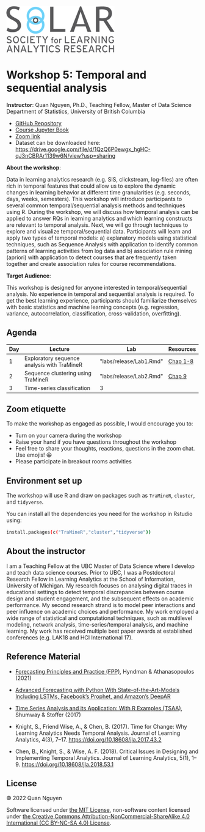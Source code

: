 ![](lectures/img/solar_logo.png)

# Workshop 5: Temporal and sequential analysis  

**Instructor**: Quan Nguyen, Ph.D., Teaching Fellow, Master of Data Science  
Department of Statistics, University of British Columbia

- [GitHub Repository](https://github.com/quan3010/temporal_analysis)
- [Course Jupyter Book](https://quan3010.github.io/temporal_analysis/README.html)
- [Zoom link](https://us02web.zoom.us/j/81911496716?pwd=dk92cHhrdm1DUk9lWldKY05kSCs3Zz09)
- Dataset can be downloaded here: https://drive.google.com/file/d/1QzQ6P0ewgx_hgHC-qJ3nCBRAr1139w6N/view?usp=sharing

**About the workshop**:

Data in learning analytics research (e.g. SIS, clickstream, log-files) are often rich in temporal features that could allow us to explore the dynamic changes in learning behavior at different time granularities (e.g. seconds, days, weeks, semesters). This workshop will introduce participants to several common temporal/sequential analysis methods and techniques using R. During the workshop, we will discuss how temporal analysis can be applied to answer RQs in learning analytics and which learning constructs are relevant to temporal analysis. Next, we will go through techniques to explore and visualize temporal/sequential data. Participants will learn and apply two types of temporal models: a) explanatory models using statistical techniques, such as Sequence Analysis with application to identify common patterns of learning activities from log data and b) association rule mining (apriori) with application to detect courses that are frequently taken together and create association rules for course recommendations.   


**Target Audience**:

This workshop is designed for anyone interested in temporal/sequential analysis. No experience in temporal and sequential analysis is required. To get the best learning experience, participants should familiarize themselves with basic statistics and machine learning concepts (e.g. regression, variance, autocorrelation, classification, cross-validation, overfitting).  


## Agenda

| Day | Lecture                           | Lab | Resources |
|-----|-----------------------------------|-----|----------|
| 1   | Exploratory sequence analysis with TraMineR |   "labs/release/Lab1.Rmd"  |  [Chap 1-8](http://mephisto.unige.ch/pub/TraMineR/doc/TraMineR-Users-Guide.pdf)        |
| 2   | Sequence clustering using TraMineR           | "labs/release/Lab2.Rmd"    | [Chap 9](http://mephisto.unige.ch/pub/TraMineR/doc/TraMineR-Users-Guide.pdf)         |
| 3   | Time-series classification        |   3  |          |

## Zoom etiquette

To make the workshop as engaged as possible, I would encourage you to:
- Turn on your camera during the workshop
- Raise your hand if you have questions throughout the workshop
- Feel free to share your thoughts, reactions, questions in the zoom chat. Use emojis! 😀
- Please participate in breakout rooms activities


## Environment set up 
The workshop will use R and draw on packages such as `TraMineR`, `cluster`, and `tidyverse`. 

You can install all the dependencies you need for the workshop in Rstudio using: 

```sh
install.packages(c("TraMineR","cluster","tidyverse"))
```


## About the instructor
I am a Teaching Fellow at the UBC Master of Data Science where I develop and teach data science courses. Prior to UBC, I was a Postdoctoral Research Fellow in Learning Analytics at the School of Information, University of Michigan. My research focuses on analysing digital traces in educational settings to detect temporal discrepancies between course design and student engagement, and the subsequent effects on academic performance. My second research strand is to model peer interactions and peer influence on academic choices and performance. My work employed a wide range of statistical and computational techniques, such as multilevel modeling, network analysis, time-series/temporal analysis, and machine learning. My work has received multiple best paper awards at established conferences (e.g. LAK18 and HCI International 17). 


## Reference Material
* [Forecasting Principles and Practice (FPP)](https://otexts.com/fpp3/), Hyndman & Athanasopoulos (2021)

* [Advanced Forecasting with Python With State-of-the-Art-Models Including LSTMs, Facebook’s Prophet, and Amazon’s DeepAR](https://link.springer.com/book/10.1007/978-1-4842-7150-6)

* [Time Series Analysis and its Application: With R Examples (TSAA)](https://www.stat.pitt.edu/stoffer/tsa4/), Shumway & Stoffer (2017)

* Knight, S., Friend Wise, A., & Chen, B. (2017). Time for Change: Why Learning Analytics Needs Temporal Analysis. Journal of Learning Analytics, 4(3), 7–17.
https://doi.org/10.18608/jla.2017.43.2

* Chen, B., Knight, S., & Wise, A. F. (2018). Critical Issues in Designing and Implementing Temporal Analytics. Journal of Learning Analytics, 5(1), 1–9. https://doi.org/10.18608/jla.2018.53.1

## License
© 2022 Quan Nguyen

Software licensed under [the MIT License](https://spdx.org/licenses/MIT.html), non-software content licensed under [the Creative Commons Attribution-NonCommercial-ShareAlike 4.0 International (CC BY-NC-SA 4.0) License](https://creativecommons.org/licenses/by-nc-sa/4.0/).
